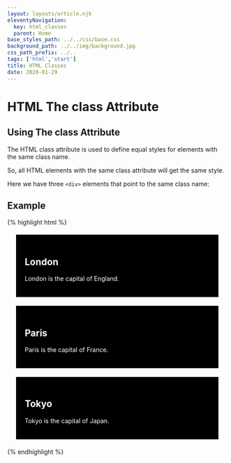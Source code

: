 ```yaml
---
layout: layouts/article.njk
eleventyNavigation:
  key: html_classes
  parent: Home
base_styles_path: ../../css/base.css
background_path: ../../img/background.jpg
css_path_prefix: ../..
tags: ['html','start']
title: HTML Classes
date: 2020-01-29
---
```

# HTML The class Attribute
## Using The class Attribute
The HTML class attribute is used to define equal styles for elements with the same class name.

So, all HTML elements with the same class attribute will get the same style.

Here we have three `<div>` elements that point to the same class name:

## Example
{% highlight html %}
<!DOCTYPE html>
<html>
<head>
<style>
.cities {
  background-color: black;
  color: white;
  margin: 20px;
  padding: 20px;
}
</style>
</head>
<body>

<div class="cities">
  <h2>London</h2>
  <p>London is the capital of England.</p>
</div>

<div class="cities">
  <h2>Paris</h2>
  <p>Paris is the capital of France.</p>
</div>

<div class="cities">
  <h2>Tokyo</h2>
  <p>Tokyo is the capital of Japan.</p>
</div>

</body>
</html>
{% endhighlight %}
